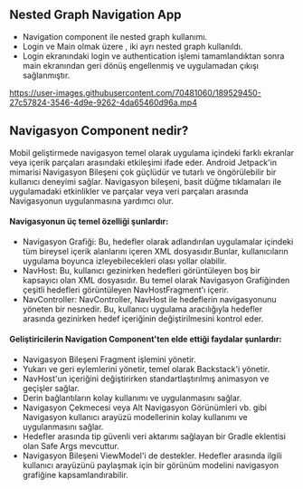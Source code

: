 ## Nested Graph Navigation App

* Navigation component ile nested graph kullanımı.
* Login ve Main olmak üzere , iki ayrı nested graph kullanıldı. 
* Login ekranındaki login ve authentication işlemi tamamlandıktan sonra main ekranından geri dönüş engellenmiş ve uygulamadan çıkışı sağlanmıştır.



https://user-images.githubusercontent.com/70481060/189529450-27c57824-3546-4d9e-9262-4da65460d96a.mp4


## Navigasyon Component nedir?
Mobil geliştirmede navigasyon temel olarak uygulama içindeki farklı ekranlar veya içerik parçaları arasındaki etkileşimi ifade eder. 
Android Jetpack'in mimarisi Navigasyon Bileşeni çok güçlüdür ve tutarlı ve öngörülebilir bir kullanıcı deneyimi sağlar. 
Navigasyon bileşeni, basit düğme tıklamaları ile uygulamadaki etkinlikler ve parçalar veya veri parçaları arasında Navigasyonun uygulanmasına yardımcı olur.

#### Navigasyonun üç temel özelliği şunlardır:
* Navigasyon Grafiği: Bu, hedefler olarak adlandırılan uygulamalar içindeki tüm bireysel içerik alanlarını içeren XML dosyasıdır.Bunlar, kullanıcıların uygulama boyunca izleyebilecekleri olası yollar olabilir.
* NavHost: Bu, kullanıcı gezinirken hedefleri görüntüleyen boş bir kapsayıcı olan XML dosyasıdır. Bu temel olarak Navigasyon Grafiğinden çeşitli hedefleri görüntüleyen NavHostFragment'ı içerir.
* NavController: NavController, NavHost ile hedeflerin navigasyonunu yöneten bir nesnedir. Bu, kullanıcı uygulama aracılığıyla hedefler arasında gezinirken hedef içeriğinin değiştirilmesini kontrol eder.

#### Geliştiricilerin Navigation Component'ten elde ettiği faydalar şunlardır:
* Navigasyon Bileşeni Fragment işlemini yönetir.
* Yukarı ve geri eylemlerini yönetir, temel olarak Backstack'i yönetir.
* NavHost'un içeriğini değiştirirken standartlaştırılmış animasyon ve geçişler sağlar.
* Derin bağlantıların kolay kullanımı ve uygulanmasını sağlar.
* Navigasyon Çekmecesi veya Alt Navigasyon Görünümleri vb. gibi Navigasyon kullanıcı arayüzü modellerinin kolay kullanımı ve uygulanmasını sağlar.
* Hedefler arasında tip güvenli veri aktarımı sağlayan bir Gradle eklentisi olan Safe Args mevcuttur.
* Navigasyon Bileşeni ViewModel'i de destekler. Hedefler arasında ilgili kullanıcı arayüzünü paylaşmak için bir görünüm modelini navigasyon grafiğine kapsamlandırabilir.



